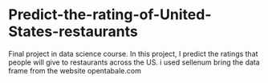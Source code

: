 # Predict-the-rating-of-United-States-restaurants
Final project in data science course. In this project, I predict the ratings that people will give to restaurants across the US.
i used sellenum bring the data frame from the website opentabale.com
